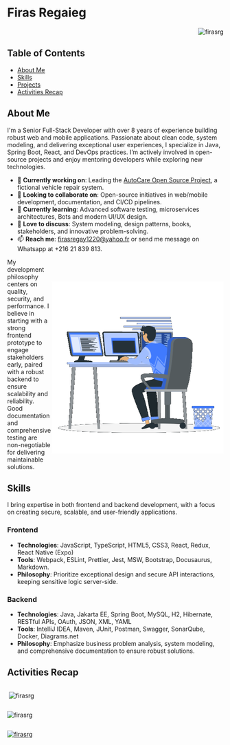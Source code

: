 # Firas Regaieg

<p align="right"> <img src="https://komarev.com/ghpvc/?username=firasrg&label=Profile%20views&color=0e75b6&style=flat" alt="firasrg" /> </p>

## Table of Contents
- [About Me](#about-me)
- [Skills](#skills)
- [Projects](#projects)
- [Activities Recap](#activities-recap)

## About Me
I'm a Senior Full-Stack Developer with over 8 years of experience building robust web and mobile applications. Passionate about clean code, system modeling, and delivering exceptional user experiences, I specialize in Java, Spring Boot, React, and DevOps practices. I’m actively involved in open-source projects and enjoy mentoring developers while exploring new technologies.

- 🔭 **Currently working on**: Leading the [AutoCare Open Source Project](https://github.com/autocare-opensource-project), a fictional vehicle repair system.
- 👯 **Looking to collaborate on**: Open-source initiatives in web/mobile development, documentation, and CI/CD pipelines.
- 📖 **Currently learning**: Advanced software testing, microservices architectures, Bots and modern UI/UX design.
- 💬 **Love to discuss**: System modeling, design patterns, books, stakeholders, and innovative problem-solving.
- 📫 **Reach me**: [firasregay1220@yahoo.fr](mailto:firasregay1220@yahoo.fr) or send me message on Whatsapp at +216 21 839 813.

<div style="display: flex; flex-direction: row; justify-content: space-between; align-items: center;">
<div style="flex: 0.75">
My development philosophy centers on quality, security, and performance. I believe in starting with a strong frontend prototype to engage stakeholders early, paired with a robust backend to ensure scalability and reliability. Good documentation and comprehensive testing are non-negotiable for delivering maintainable solutions.
</div>
<img style="margin-top: 15px" src="./workspace.gif" height="400" alt="Workspace"/>
</div>

## Skills
I bring expertise in both frontend and backend development, with a focus on creating secure, scalable, and user-friendly applications.

### Frontend
- **Technologies**: JavaScript, TypeScript, HTML5, CSS3, React, Redux, React Native (Expo)
- **Tools**: Webpack, ESLint, Prettier, Jest, MSW, Bootstrap, Docusaurus, Markdown.
- **Philosophy**: Prioritize exceptional design and secure API interactions, keeping sensitive logic server-side.

### Backend
- **Technologies**: Java, Jakarta EE, Spring Boot, MySQL, H2, Hibernate, RESTful APIs, OAuth, JSON, XML, YAML
- **Tools**: IntelliJ IDEA, Maven, JUnit, Postman, Swagger, SonarQube, Docker, Diagrams.net
- **Philosophy**: Emphasize business problem analysis, system modeling, and comprehensive documentation to ensure robust solutions.

## Activities Recap
<div style="display: flex; flex-direction: column; justify-content: space-between">
<p>&nbsp;<img align="center" src="https://github-readme-stats.vercel.app/api?username=firasrg&show_icons=true&locale=en" alt="firasrg" /></p>
<p><img align="left" src="https://github-readme-stats.vercel.app/api/top-langs?username=firasrg&show_icons=true&locale=en&layout=compact" alt="firasrg" /></p>
<p align="left"> <a href="https://github.com/ryo-ma/github-profile-trophy"><img src="https://github-profile-trophy.vercel.app/?username=firasrg" alt="firasrg" /></a> </p>
</div>
